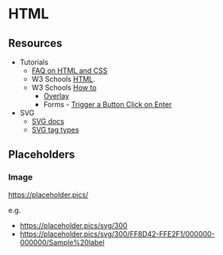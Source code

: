 # HTML

## Resources

- Tutorials
    - [FAQ on HTML and CSS](https://www.tutorialrepublic.com/faq.php#html-css)
    - W3 Schools [HTML](https://www.w3schools.com/html/default.asp).
    - W3 Schools [How to](https://www.w3schools.com/howto/default.asp)
        - [Overlay](https://www.w3schools.com/howto/howto_css_overlay.asp)
        - Forms - [Trigger a Button Click on Enter](https://www.w3schools.com/howto/howto_js_trigger_button_enter.asp)
- SVG
    - [SVG docs](https://developer.mozilla.org/en-US/docs/Web/SVG)
    - [SVG tag types](https://stackoverflow.com/questions/4476526/)

## Placeholders

### Image

https://placeholder.pics/


e.g.

- https://placeholder.pics/svg/300
- https://placeholder.pics/svg/300/FF8D42-FFE2F1/000000-000000/Sample%20label
